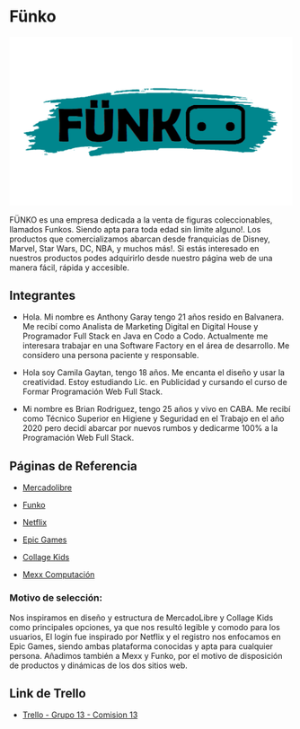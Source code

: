 # Fünko

![logo](/public/img/productos/Logo.svg)

FÜNKO es una empresa dedicada a la venta de figuras coleccionables, llamados Funkos. Siendo apta para toda edad sin limite alguno!.
Los productos que comercializamos abarcan desde franquicias de Disney, Marvel, Star Wars, DC, NBA, y muchos más!. 
Si estás interesado en nuestros productos podes adquirirlo desde nuestro página web de una manera fácil, rápida y accesible.

## Integrantes

* Hola. Mi nombre es Anthony Garay tengo 21 años resido en Balvanera. Me recibí como Analista de Marketing Digital en Digital House y Programador Full Stack en Java en Codo a Codo. Actualmente me interesara trabajar en una Software Factory en el área de desarrollo. Me considero una persona paciente y responsable.

* Hola soy Camila Gaytan, tengo 18 años. Me encanta el diseño y usar la creatividad. Estoy estudiando Lic. en Publicidad y cursando el curso de Formar Programación Web Full Stack.

* Mi nombre es Brian Rodriguez, tengo 25 años y vivo en CABA. Me recibí como Técnico Superior en Higiene y Seguridad en el Trabajo en el año 2020 pero decidí abarcar por nuevos rumbos y dedicarme 100% a la Programación Web Full Stack.


## Páginas de Referencia

* [Mercadolibre](www.mercadolibre.com/)

* [Funko](www.funko.com)

* [Netflix](www.netflix.com/)

* [Epic Games](https://www.epicgames.com/site/es-ES/home)

* [Collage Kids](https://collagekids.com.ar)

* [Mexx Computación](https://www.mexx.com.ar)

### Motivo de selección:

Nos inspiramos en diseño y estructura de MercadoLibre y Collage Kids como principales opciones, ya que nos resultó legible y comodo para los usuarios, 
El login fue inspirado por Netflix y el registro nos enfocamos en Epic Games, siendo ambas plataforma conocidas y apta para cualquier persona.
Añadimos también a Mexx y Funko, por el motivo de disposición de productos y dinámicas de los dos sitios web.


## Link de Trello

* [Trello - Grupo 13 - Comision 13](https://trello.com/b/5duzYkGb/sprints-pi-grupo-13-fünko)
